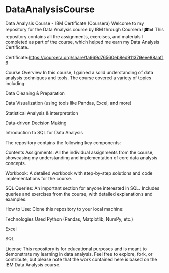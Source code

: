 # DataAnalysisCourse
Data Analysis Course - IBM Certificate (Coursera)
Welcome to my repository for the Data Analysis course by IBM through Coursera! 🎓📊 This repository contains all the assignments, exercises, and materials I completed as part of the course, which helped me earn my Data Analysis Certificate.

Certificate:https://coursera.org/share/fa969d76560eb8ed911379eee88aaf16

Course Overview
In this course, I gained a solid understanding of data analysis techniques and tools. The course covered a variety of topics including:

Data Cleaning & Preparation

Data Visualization (using tools like Pandas, Excel, and more)

Statistical Analysis & interpretation

Data-driven Decision Making

Introduction to SQL for Data Analysis

The repository contains the following key components:

Contents
Assignments: All the individual assignments from the course, showcasing my understanding and implementation of core data analysis concepts.

Workbook: A detailed workbook with step-by-step solutions and code implementations for the course.

SQL Queries: An important section for anyone interested in SQL. Includes queries and exercises from the course, with detailed explanations and examples.

How to Use:
Clone this repository to your local machine:

Technologies Used
Python (Pandas, Matplotlib, NumPy, etc.)

Excel

SQL

License
This repository is for educational purposes and is meant to demonstrate my learning in data analysis. Feel free to explore, fork, or contribute, but please note that the work contained here is based on the IBM Data Analysis course.

